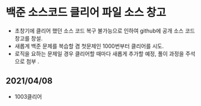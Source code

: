 # 백준 소스코드 클리어 파일 소스 창고
- 초창기에 클리어 했던 소스 코드 복구 불가능으로 인하여 github에 공개 소스 코드 창고를 창설.
- 새롭게 백준 문제를 복습할 겸 첫문제인 1000번부터 클리어를 시도.
- 로직을 요하는 문제일 경우 클리어할 때마다 새롭게 추가할 예정, 풀이 과정을 주석으로 첨부 .
## 2021/04/08
- 1003클리어
